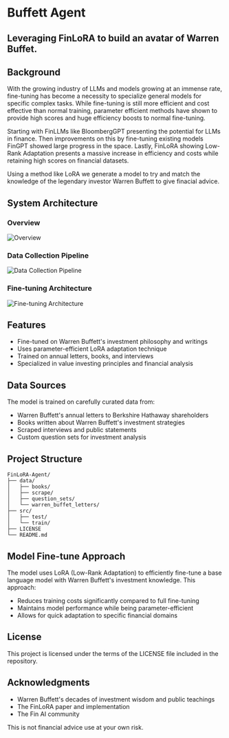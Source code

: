 # Buffett Agent

## Leveraging FinLoRA to build an avatar of Warren Buffet.

## Background

With the growing industry of LLMs and models growing at an immense rate, fine-tuning has become a necessity to specialize general models for specific complex tasks. While fine-tuning is still more efficient and cost effective than normal training, parameter efficient methods have shown to provide high scores and huge efficiency boosts to normal fine-tuning. 

Starting with FinLLMs like BloombergGPT presenting the potential for LLMs in finance. Then improvements on this by fine-tuning existing models FinGPT showed large progress in the space. Lastly, FinLoRA showing Low-Rank Adaptation presents a massive increase in efficiency and costs while retaining high scores on financial datasets.

Using a method like LoRA we generate a model to try and match the knowledge of the legendary investor Warren Buffett to give finacial advice. 

## System Architecture

### Overview
![Overview](../../docs/source/img/Overview.png)

### Data Collection Pipeline
![Data Collection Pipeline](../../docs/source/img/Data_Collection_Pipeline.png)

### Fine-tuning Architecture
![Fine-tuning Architecture](../../docs/source/img/Fine-tuning_Architecture.png)

## Features

- Fine-tuned on Warren Buffett's investment philosophy and writings
- Uses parameter-efficient LoRA adaptation technique
- Trained on annual letters, books, and interviews
- Specialized in value investing principles and financial analysis

## Data Sources

The model is trained on carefully curated data from:
- Warren Buffett's annual letters to Berkshire Hathaway shareholders
- Books written about Warren Buffett's investment strategies
- Scraped interviews and public statements
- Custom question sets for investment analysis

## Project Structure

```
FinLoRA-Agent/
├── data/
│   ├── books/
│   ├── scrape/
│   ├── question_sets/
│   └── warren_buffet_letters/
├── src/
│   ├── test/
│   └── train/
├── LICENSE
└── README.md
```


## Model Fine-tune Approach

The model uses LoRA (Low-Rank Adaptation) to efficiently fine-tune a base language model with Warren Buffett's investment knowledge. This approach:
- Reduces training costs significantly compared to full fine-tuning
- Maintains model performance while being parameter-efficient
- Allows for quick adaptation to specific financial domains


## License

This project is licensed under the terms of the LICENSE file included in the repository.


## Acknowledgments

- Warren Buffett's decades of investment wisdom and public teachings
- The FinLoRA paper and implementation
- The Fin AI community 



This is not financial advice use at your own risk.
